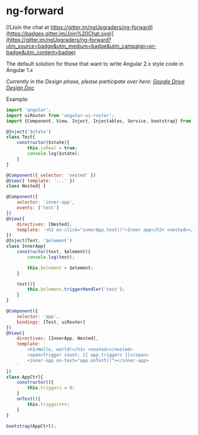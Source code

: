 # ng-forward

[![Join the chat at https://gitter.im/ngUpgraders/ng-forward](https://badges.gitter.im/Join%20Chat.svg)](https://gitter.im/ngUpgraders/ng-forward?utm_source=badge&utm_medium=badge&utm_campaign=pr-badge&utm_content=badge)

The default solution for those that want to write Angular 2.x style code in Angular 1.x

*Currently in the Design phase, please participate over here: [Google Drive Design Doc](https://docs.google.com/document/d/1oq0T0-jicGzc5uYJc0LE1ZBHm0w1lhVB4IVqUPXWSCg/edit)*


Example:

```js
import 'angular';
import uiRouter from 'angular-ui-router';
import {Component, View, Inject, Injectables, Service, bootstrap} from 'angular-decorators';

@Inject('$state')
class Test{
	constructor($state){
		this.isReal = true;
		console.log($state);
	}
}

@Component({ selector: 'nested' })
@View({ template: '...' })
class Nested{ }

@Component({
	selector: 'inner-app',
	events: ['test']
})
@View({
	directives: [Nested],
	template: '<h2 on-click="innerApp.test()">Inner app</h2> <nested></nested>'
})
@Inject(Test, '$element')
class InnerApp{
	constructor(test, $element){
		console.log(test);

		this.$element = $element;
	}

	test(){
		this.$element.triggerHandler('test');
	}
}

@Component({
	selector: 'app',
	bindings: [Test, uiRouter]
})
@View({
	directives: [InnerApp, Nested],
	template: `
		<h1>Hello, world!</h1> <nested></nested>
		<span>Trigger count: {{ app.triggers }}</span>
		<inner-app on-test="app.onTest()"></inner-app>
	`
})
class AppCtrl{
	constructor(){
		this.triggers = 0;
	}
	onTest(){
		this.triggers++;
	}
}

bootstrap(AppCtrl);


```
